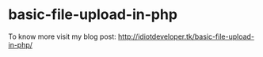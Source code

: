 # basic-file-upload-in-php

To know more visit my blog post: http://idiotdeveloper.tk/basic-file-upload-in-php/
